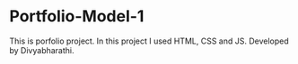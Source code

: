 # Portfolio-Model-1
This is porfolio project. In this project I used HTML, CSS and JS.
Developed by Divyabharathi.
